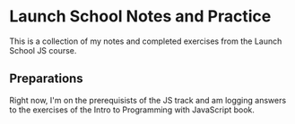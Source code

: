 # Launch School Notes and Practice

This is a collection of my notes and completed exercises from the Launch School JS course.

## Preparations

Right now, I'm on the prerequisists of the JS track and am logging answers to the exercises of the Intro to Programming with JavaScript book.